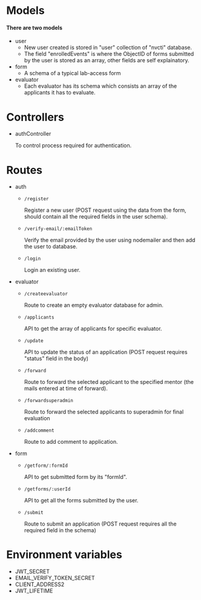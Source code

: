 # Models
#### There are two models
- user
    - New user created is stored in "user" collection of "nvcti" database.
    - The field "enrolledEvents" is where the ObjectID of forms submitted by the user is stored as an array, other fields are self explainatory.
- form
    - A schema of a typical lab-access form
- evaluator
    - Each evaluator has its schema which consists an array of the applicants it has to evaluate.

# Controllers
* authController

    To control process required for authentication.

# Routes
- auth
    * `/register`

        Register a new user (POST request using the data from the form, should contain all the required fields in the user schema).

    * `/verify-email/:emailToken`

        Verify the email provided by the user using nodemailer and then add the user to database. 

    *  `/login`

        Login an existing user.

- evaluator
    * `/createevaluator`

        Route to create an empty evaluator database for admin.

    * `/applicants`

        API to get the array of applicants for specific evaluator.

    * `/update`

        API to update the status of an application (POST request requires "status" field in the body)

    * `/forward`

        Route to forward the selected applicant to the specified mentor (the mails entered at time of forward).

    * `/forwardsuperadmin`

        Route to forward the selected applicants to superadmin for final evaluation

    * `/addcomment`

        Route to add comment to application.

- form
    * `/getform/:formId`

        API to get submitted form by its "formId".

    * `/getforms/:userId`

        API to get all the forms submitted by the user.

    * `/submit`

        Route to submit an application (POST request requires all the required field in the schema)


# Environment variables
- JWT_SECRET
- EMAIL_VERIFY_TOKEN_SECRET
- CLIENT_ADDRESS2
- JWT_LIFETIME
